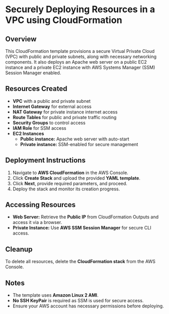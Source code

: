 # Securely Deploying Resources in a VPC using CloudFormation

## Overview
This CloudFormation template provisions a secure Virtual Private Cloud (VPC) with public and private subnets, along with necessary networking components. It also deploys an Apache web server on a public EC2 instance and a private EC2 instance with AWS Systems Manager (SSM) Session Manager enabled.

## Resources Created
- **VPC** with a public and private subnet
- **Internet Gateway** for external access
- **NAT Gateway** for private instance internet access
- **Route Tables** for public and private traffic routing
- **Security Groups** to control access
- **IAM Role** for SSM access
- **EC2 Instances**
    - **Public instance:** Apache web server with auto-start
    - **Private instance:** SSM-enabled for secure management

## Deployment Instructions
1. Navigate to **AWS CloudFormation** in the AWS Console.
2. Click **Create Stack** and upload the provided **YAML template**.
3. Click **Next**, provide required parameters, and proceed.
4. Deploy the stack and monitor its creation progress.

## Accessing Resources
- **Web Server:** Retrieve the **Public IP** from CloudFormation Outputs and access it via a browser.
- **Private Instance:** Use **AWS SSM Session Manager** for secure CLI access.

## Cleanup
To delete all resources, delete the **CloudFormation stack** from the AWS Console.

## Notes
- The template uses **Amazon Linux 2 AMI**.
- **No SSH KeyPair** is required as SSM is used for secure access.
- Ensure your AWS account has necessary permissions before deploying.
